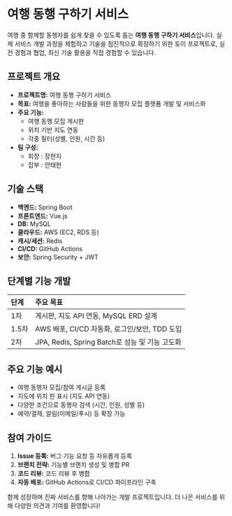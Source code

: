 
# 여행 동행 구하기 서비스

여행 중 함께할 동행자를 쉽게 찾을 수 있도록 돕는 **여행 동행 구하기 서비스**입니다. 실제 서비스 개발 과정을 체험하고 기술을 점진적으로 확장하기 위한 토이 프로젝트로, 실전 경험과 협업, 최신 기술 활용을 직접 경험할 수 있습니다.

## 프로젝트 개요

- **프로젝트명:** 여행 동행 구하기 서비스
- **목표:** 여행을 좋아하는 사람들을 위한 동행자 모집 플랫폼 개발 및 서비스화
- **주요 기능:**
    - 여행 동행 모집 게시판
    - 위치 기반 지도 연동
    - 각종 필터(성별, 인원, 시간 등)
- **팀 구성:**
    - 회장 : 장현지
    - 잡부 : 안태현


## 기술 스택

- **백엔드:** Spring Boot
- **프론트엔드:** Vue.js
- **DB:** MySQL
- **클라우드:** AWS (EC2, RDS 등)
- **캐시/세션:** Redis
- **CI/CD:** GitHub Actions
- **보안:** Spring Security + JWT


## 단계별 기능 개발

| 단계 | 주요 목표 |
| :-- | :-- |
| 1차 | 게시판, 지도 API 연동, MySQL ERD 설계 |
| 1.5차 | AWS 배포, CI/CD 자동화, 로그인/보안, TDD 도입 |
| 2차 | JPA, Redis, Spring Batch로 성능 및 기능 고도화 |

## 주요 기능 예시

- 여행 동행자 모집/참여 게시글 등록
- 지도에 위치 핀 표시 (지도 API 연동)
- 다양한 조건으로 동행자 검색 (시간, 인원, 성별 등)
- 예약/결제, 알림(이메일/푸시) 등 확장 가능


## 참여 가이드

1. **Issue 등록:** 버그·기능 요청 등 자유롭게 등록
2. **브랜치 전략:** 기능별 브랜치 생성 및 병합 PR
3. **코드 리뷰:** 코드 리뷰 후 병합
4. **자동 배포:** GitHub Actions로 CI/CD 파이프라인 구축

함께 성장하며 진짜 서비스를 향해 나아가는 개발 프로젝트입니다.
더 나은 서비스를 위해 다양한 의견과 기여를 환영합니다!


